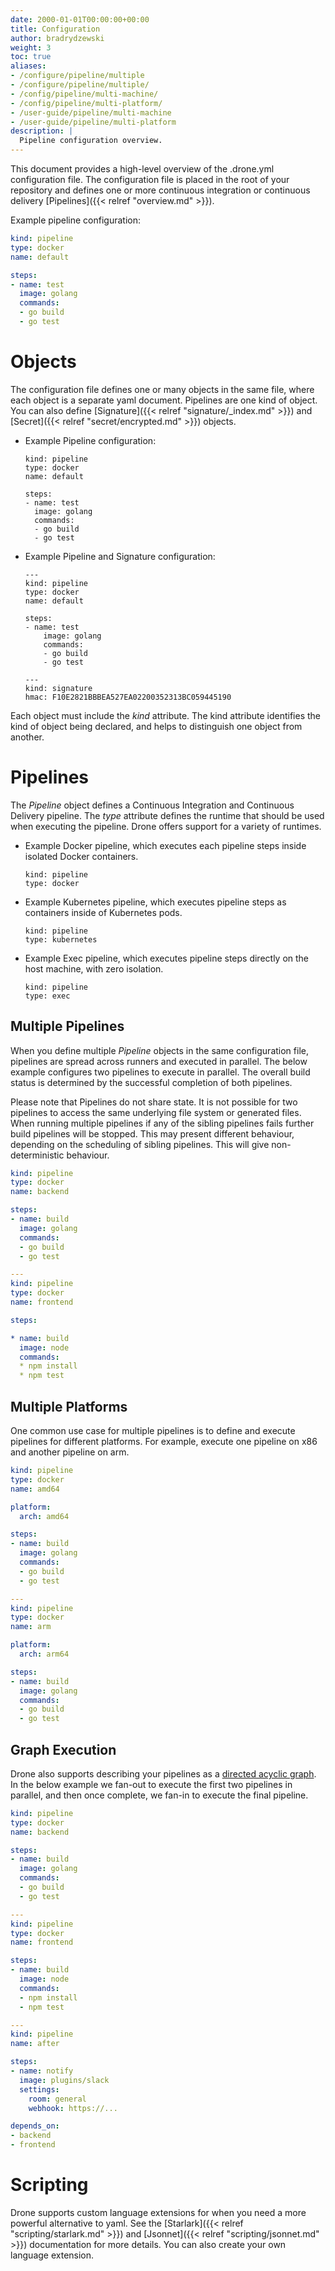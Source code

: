 ```yaml
---
date: 2000-01-01T00:00:00+00:00
title: Configuration
author: bradrydzewski
weight: 3
toc: true
aliases:
- /configure/pipeline/multiple
- /configure/pipeline/multiple/
- /config/pipeline/multi-machine/
- /config/pipeline/multi-platform/
- /user-guide/pipeline/multi-machine
- /user-guide/pipeline/multi-platform
description: |
  Pipeline configuration overview.
---
```


This document provides a high-level overview of the .drone.yml configuration file. The configuration file is placed in the root of your repository and defines one or more continuous integration or continuous delivery [Pipelines]({{< relref "overview.md" >}}).

Example pipeline configuration:

```yaml {linenos=table}
kind: pipeline
type: docker
name: default

steps:
- name: test
  image: golang
  commands:
  - go build
  - go test
```

# Objects

The configuration file defines one or many objects in the same file, where each object is a separate yaml document. Pipelines are one kind of object. You can also define [Signature]({{< relref "signature/_index.md" >}}) and [Secret]({{< relref "secret/encrypted.md" >}}) objects.

* Example Pipeline configuration:
  ```
  kind: pipeline
  type: docker
  name: default

  steps:
  - name: test
    image: golang
    commands:
    - go build
    - go test
  ```

* Example Pipeline and Signature configuration:
    ```
    ---
    kind: pipeline
    type: docker
    name: default

    steps:
    - name: test
        image: golang
        commands:
        - go build
        - go test

    ---
    kind: signature
    hmac: F10E2821BBBEA527EA02200352313BC059445190
    ```

Each object must include the _kind_ attribute. The kind attribute identifies the kind of object being declared, and helps to distinguish one object from another.

# Pipelines

The _Pipeline_ object defines a Continuous Integration and Continuous Delivery pipeline. The _type_ attribute defines the runtime that should be used when executing the pipeline. Drone offers support for a variety of runtimes.

* Example Docker pipeline, which executes each pipeline steps inside isolated Docker containers.
  ```
  kind: pipeline
  type: docker
  ```

* Example Kubernetes pipeline, which executes pipeline steps as containers inside of Kubernetes pods.
  ```
  kind: pipeline
  type: kubernetes
  ```

* Example Exec pipeline, which executes pipeline steps directly on the host machine, with zero isolation.
  ```
  kind: pipeline
  type: exec
  ```

## Multiple Pipelines

When you define multiple _Pipeline_ objects in the same configuration file, pipelines are spread across runners and executed in parallel. The below example configures two pipelines to execute in parallel. The overall build status is determined by the successful completion of both pipelines.

<div class="alert">
Please note that Pipelines do not share state. It is not possible for two pipelines to access the same underlying file system or generated files.
</div>

<div class="alert">
When running multiple pipelines if any of the sibling pipelines fails further build pipelines will be stopped. 
This may present different behaviour, depending on the scheduling of sibling pipelines. This will give non-deterministic behaviour. 
</div>

```yaml {linenos=table, hl_lines=["35-57"]}
kind: pipeline
type: docker
name: backend

steps:
- name: build
  image: golang
  commands:
  - go build
  - go test

---
kind: pipeline
type: docker
name: frontend

steps:

* name: build
  image: node
  commands:
  * npm install
  * npm test
```

## Multiple Platforms

One common use case for multiple pipelines is to define and execute pipelines for different platforms. For example, execute one pipeline on x86 and another pipeline on arm.

```yaml {linenos=table, hl_lines=["5-6", "20-21"]}
kind: pipeline
type: docker
name: amd64

platform:
  arch: amd64

steps:
- name: build
  image: golang
  commands:
  - go build
  - go test

---
kind: pipeline
type: docker
name: arm

platform:
  arch: arm64

steps:
- name: build
  image: golang
  commands:
  - go build
  - go test

```

## Graph Execution

Drone also supports describing your pipelines as a [directed acyclic graph](https://en.wikipedia.org/wiki/Directed_acyclic_graph). In the below example we fan-out to execute the first two pipelines in parallel, and then once complete, we fan-in to execute the final pipeline.

```yaml {linenos=table, hl_lines=["35-57"]}
kind: pipeline
type: docker
name: backend

steps:
- name: build
  image: golang
  commands:
  - go build
  - go test

---
kind: pipeline
type: docker
name: frontend

steps:
- name: build
  image: node
  commands:
  - npm install
  - npm test

---
kind: pipeline
name: after

steps:
- name: notify
  image: plugins/slack
  settings:
    room: general
    webhook: https://...

depends_on:
- backend
- frontend
```

# Scripting

Drone supports custom language extensions for when you need a more powerful alternative to yaml. See the [Starlark]({{< relref "scripting/starlark.md" >}}) and [Jsonnet]({{< relref "scripting/jsonnet.md" >}}) documentation for more details. You can also create your own language extension.
